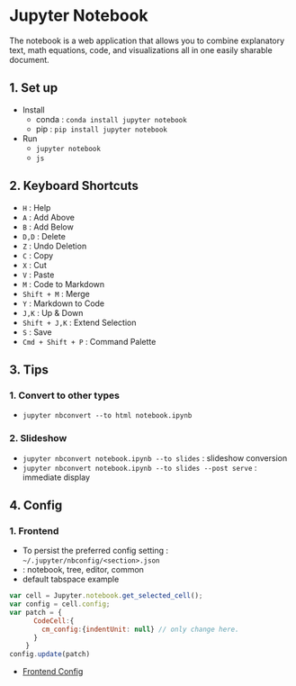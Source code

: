 # Jupyter Notebook

The notebook is a web application that allows you to combine explanatory text, math equations, code, and visualizations all in one easily sharable document.

## 1. Set up

- Install
  + conda : `conda install jupyter notebook`
  + pip : `pip install jupyter notebook`
- Run
  + `jupyter notebook`
  + `js`

## 2. Keyboard Shortcuts

- `H` : Help
- `A` : Add Above
- `B` : Add Below
- `D,D` : Delete
- `Z` : Undo Deletion
- `C` : Copy
- `X` : Cut
- `V` : Paste
- `M` : Code to Markdown
- `Shift + M` : Merge
- `Y` : Markdown to Code
- `J,K` : Up & Down
- `Shift + J,K` : Extend Selection
- `S` : Save
- `Cmd + Shift + P` : Command Palette

## 3. Tips 

### 1. Convert to other types
- `jupyter nbconvert --to html notebook.ipynb`

### 2. Slideshow
- `jupyter nbconvert notebook.ipynb --to slides` : slideshow conversion
- `jupyter nbconvert notebook.ipynb --to slides --post serve` : immediate display

## 4. Config

### 1. Frontend
- To persist the preferred config setting : `~/.jupyter/nbconfig/<section>.json`
- <section> : notebook, tree, editor, common
- default tabspace example
```javascript
var cell = Jupyter.notebook.get_selected_cell();
var config = cell.config;
var patch = {
      CodeCell:{
        cm_config:{indentUnit: null} // only change here.
      }
    }
config.update(patch)
```
- [Frontend Config](http://jupyter-notebook.readthedocs.io/en/latest/frontend_config.html)
